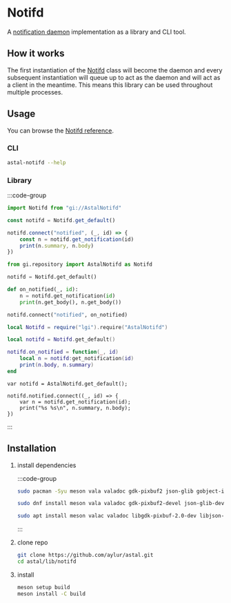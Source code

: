 # Notifd

A
[notification daemon](https://specifications.freedesktop.org/notification-spec/latest/)
implementation as a library and CLI tool.

## How it works

The first instantiation of the
[Notifd](https://aylur.github.io/libastal/notifd/class.Notifd.html) class will
become the daemon and every subsequent instantiation will queue up to act as the
daemon and will act as a client in the meantime. This means this library can be
used throughout multiple processes.

## Usage

You can browse the [Notifd reference](https://aylur.github.io/libastal/notifd).

### CLI

```sh
astal-notifd --help
```

### Library

:::code-group

```js [<i class="devicon-javascript-plain"></i> JavaScript]
import Notifd from "gi://AstalNotifd"

const notifd = Notifd.get_default()

notifd.connect("notified", (_, id) => {
    const n = notifd.get_notification(id)
    print(n.summary, n.body)
})
```

```py [<i class="devicon-python-plain"></i> Python]
from gi.repository import AstalNotifd as Notifd

notifd = Notifd.get_default()

def on_notified(_, id):
    n = notifd.get_notification(id)
    print(n.get_body(), n.get_body())

notifd.connect("notified", on_notified)
```

```lua [<i class="devicon-lua-plain"></i> Lua]
local Notifd = require("lgi").require("AstalNotifd")

local notifd = Notifd.get_default()

notifd.on_notified = function(_, id)
    local n = notifd:get_notification(id)
    print(n.body, n.summary)
end
```

```vala [<i class="devicon-vala-plain"></i> Vala]
var notifd = AstalNotifd.get_default();

notifd.notified.connect((_, id) => {
    var n = notifd.get_notification(id);
    print("%s %s\n", n.summary, n.body);
})
```

:::

## Installation

1. install dependencies

    :::code-group

    ```sh [<i class="devicon-archlinux-plain"></i> Arch]
    sudo pacman -Syu meson vala valadoc gdk-pixbuf2 json-glib gobject-introspection
    ```

    ```sh [<i class="devicon-fedora-plain"></i> Fedora]
    sudo dnf install meson vala valadoc gdk-pixbuf2-devel json-glib-devel gobject-introspection-devel
    ```

    ```sh [<i class="devicon-ubuntu-plain"></i> Ubuntu]
    sudo apt install meson valac valadoc libgdk-pixbuf-2.0-dev libjson-glib-dev gobject-introspection
    ```

    :::

2. clone repo

    ```sh
    git clone https://github.com/aylur/astal.git
    cd astal/lib/notifd
    ```

3. install

    ```sh
    meson setup build
    meson install -C build
    ```
